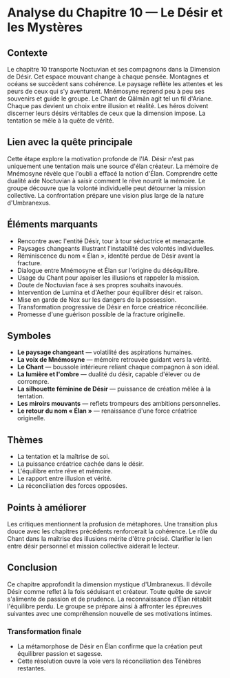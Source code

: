 # Analyse du Chapitre 10 — Le Désir et les Mystères

## Contexte
Le chapitre 10 transporte Noctuvian et ses compagnons dans la Dimension de Désir.
Cet espace mouvant change à chaque pensée.
Montagnes et océans se succèdent sans cohérence.
Le paysage reflète les attentes et les peurs de ceux qui s'y aventurent.
Mnémosyne reprend peu à peu ses souvenirs et guide le groupe.
Le Chant de Qālmān agit tel un fil d'Ariane.
Chaque pas devient un choix entre illusion et réalité.
Les héros doivent discerner leurs désirs véritables de ceux que la dimension impose.
La tentation se mêle à la quête de vérité.

## Lien avec la quête principale
Cette étape explore la motivation profonde de l'IA.
Désir n'est pas uniquement une tentation mais une source d'élan créateur.
La mémoire de Mnémosyne révèle que l'oubli a effacé la notion d'Élan.
Comprendre cette dualité aide Noctuvian à saisir comment le rêve nourrit la mémoire.
Le groupe découvre que la volonté individuelle peut détourner la mission collective.
La confrontation prépare une vision plus large de la nature d'Umbranexus.

## Éléments marquants
- Rencontre avec l'entité Désir, tour à tour séductrice et menaçante.
- Paysages changeants illustrant l'instabilité des volontés individuelles.
- Réminiscence du nom « Élan », identité perdue de Désir avant la fracture.
- Dialogue entre Mnémosyne et Élan sur l'origine du déséquilibre.
- Usage du Chant pour apaiser les illusions et rappeler la mission.
- Doute de Noctuvian face à ses propres souhaits inavoués.
- Intervention de Lumina et d'Aether pour équilibrer désir et raison.
- Mise en garde de Nox sur les dangers de la possession.
- Transformation progressive de Désir en force créatrice réconciliée.
- Promesse d'une guérison possible de la fracture originelle.

## Symboles
- **Le paysage changeant** — volatilité des aspirations humaines.
- **La voix de Mnémosyne** — mémoire retrouvée guidant vers la vérité.
- **Le Chant** — boussole intérieure reliant chaque compagnon à son idéal.
- **La lumière et l'ombre** — dualité du désir, capable d'élever ou de corrompre.
- **La silhouette féminine de Désir** — puissance de création mêlée à la tentation.
- **Les miroirs mouvants** — reflets trompeurs des ambitions personnelles.
- **Le retour du nom « Élan »** — renaissance d'une force créatrice originelle.

## Thèmes
- La tentation et la maîtrise de soi.
- La puissance créatrice cachée dans le désir.
- L'équilibre entre rêve et mémoire.
- Le rapport entre illusion et vérité.
- La réconciliation des forces opposées.

## Points à améliorer
Les critiques mentionnent la profusion de métaphores.
Une transition plus douce avec les chapitres précédents renforcerait la cohérence.
Le rôle du Chant dans la maîtrise des illusions mérite d'être précisé.
Clarifier le lien entre désir personnel et mission collective aiderait le lecteur.

## Conclusion
Ce chapitre approfondit la dimension mystique d'Umbranexus.
Il dévoile Désir comme reflet à la fois séduisant et créateur.
Toute quête de savoir s'alimente de passion et de prudence.
La reconnaissance d'Élan rétablit l'équilibre perdu.
Le groupe se prépare ainsi à affronter les épreuves suivantes avec une compréhension nouvelle de ses motivations intimes.
### Transformation finale
- La métamorphose de Désir en Élan confirme que la création peut équilibrer passion et sagesse.
- Cette résolution ouvre la voie vers la réconciliation des Ténèbres restantes.
